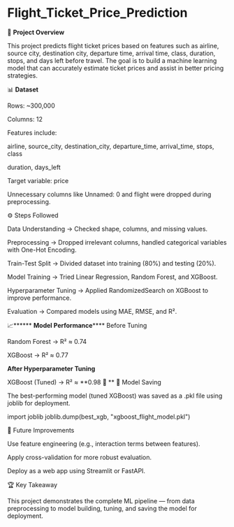 # Flight_Ticket_Price_Prediction
📌 **Project Overview**

This project predicts flight ticket prices based on features such as airline, source city, destination city, departure time, arrival time, class, duration, stops, and days left before travel.
The goal is to build a machine learning model that can accurately estimate ticket prices and assist in better pricing strategies.

📊 **Dataset**

Rows: ~300,000

Columns: 12

Features include:

airline, source_city, destination_city, departure_time, arrival_time, stops, class

duration, days_left

Target variable: price

Unnecessary columns like Unnamed: 0 and flight were dropped during preprocessing.

⚙️ Steps Followed

Data Understanding → Checked shape, columns, and missing values.

Preprocessing → Dropped irrelevant columns, handled categorical variables with One-Hot Encoding.

Train-Test Split → Divided dataset into training (80%) and testing (20%).

Model Training → Tried Linear Regression, Random Forest, and XGBoost.

Hyperparameter Tuning → Applied RandomizedSearch on XGBoost to improve performance.

Evaluation → Compared models using MAE, RMSE, and R².

📈****** **Model Performance******
Before Tuning

Random Forest → R² ≈ 0.74

XGBoost → R² ≈ 0.77

**After Hyperparameter Tuning**

XGBoost (Tuned) → R² ≈ **0.98 🎯
**
💾 Model Saving

The best-performing model (tuned XGBoost) was saved as a .pkl file using joblib for deployment.

import joblib
joblib.dump(best_xgb, "xgboost_flight_model.pkl")

🚀 Future Improvements

Use feature engineering (e.g., interaction terms between features).

Apply cross-validation for more robust evaluation.

Deploy as a web app using Streamlit or FastAPI.

🏆 Key Takeaway

This project demonstrates the complete ML pipeline — from data preprocessing to model building, tuning, and saving the model for deployment.
